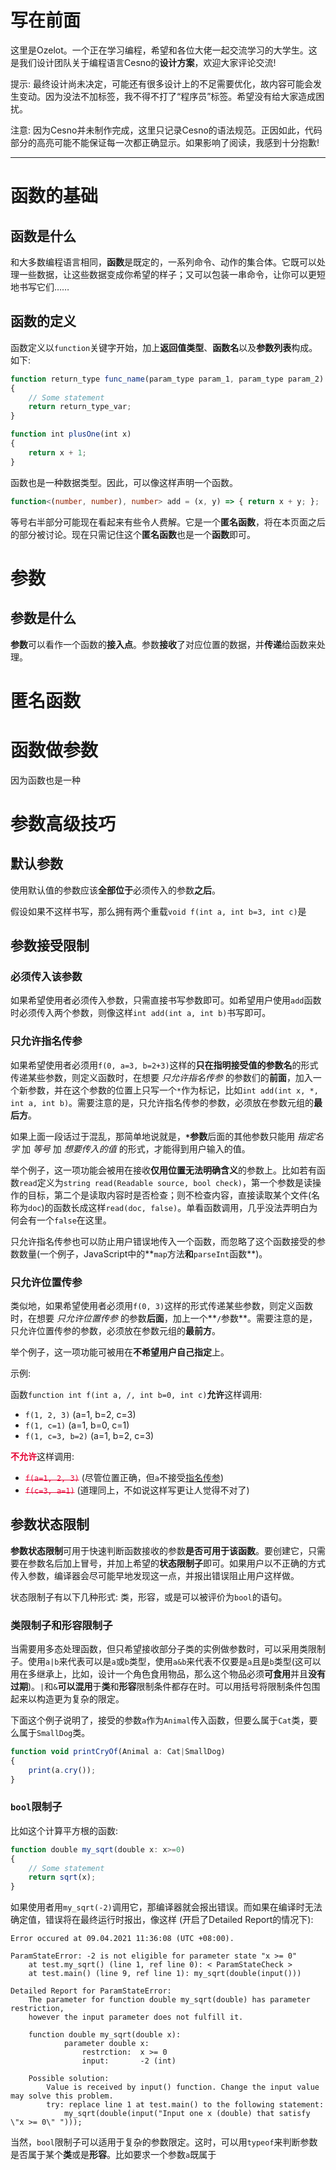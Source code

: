 写在前面
================

这里是Ozelot。一个正在学习编程，希望和各位大佬一起交流学习的大学生。这是我们设计团队关于编程语言Cesno的**设计方案**，欢迎大家评论交流!

提示: 最终设计尚未决定，可能还有很多设计上的不足需要优化，故内容可能会发生变动。因为没法不加标签，我不得不打了“程序员”标签。希望没有给大家造成困扰。

注意: 因为Cesno并未制作完成，这里只记录Cesno的语法规范。正因如此，代码部分的高亮可能不能保证每一次都正确显示。如果影响了阅读，我感到十分抱歉!

----

函数的基础
================

## 函数是什么

和大多数编程语言相同，**函数**是既定的，一系列命令、动作的集合体。它既可以处理一些数据，让这些数据变成你希望的样子；又可以包装一串命令，让你可以更短地书写它们……

## 函数的定义

函数定义以`function`关键字开始，加上**返回值类型**、**函数名**以及**参数列表**构成。如下:

```typescript
function return_type func_name(param_type param_1, param_type param_2)
{
    // Some statement
    return return_type_var;
}
```

```typescript
function int plusOne(int x)
{
    return x + 1;
}
```

函数也是一种数据类型。因此，可以像这样声明一个函数。

```typescript
function<(number, number), number> add = (x, y) => { return x + y; };
```

等号右半部分可能现在看起来有些令人费解。它是一个**匿名函数**，将在本页面之后的部分被讨论。现在只需记住这个**匿名函数**也是一个**函数**即可。

# 参数

## 参数是什么

**参数**可以看作一个函数的**接入点**。参数**接收**了对应位置的数据，并**传递**给函数来处理。



# 匿名函数



# 函数做参数

因为函数也是一种




# 参数高级技巧

## 默认参数

使用默认值的参数应该**全部位于**必须传入的参数**之后**。

假设如果不这样书写，那么拥有两个重载`void f(int a, int b=3, int c)`是

## 参数接受限制

### 必须传入该参数

如果希望使用者必须传入参数，只需直接书写参数即可。如希望用户使用`add`函数时必须传入两个参数，则像这样`int add(int a, int b)`书写即可。

### 只允许指名传参

如果希望使用者必须用`f(0, a=3, b=2+3)`这样的**只在指明接受值的参数名**的形式传递某些参数，则定义函数时，在想要 *只允许指名传参* 的参数们的**前面**，加入一个新参数，并在这个参数的位置上只写一个`*`作为标记，比如`int add(int x, *, int a, int b)`。需要注意的是，只允许指名传参的参数，必须放在参数元组的**最后方**。

如果上面一段话过于混乱，那简单地说就是，**`*`参数**后面的其他参数只能用 *指定名字* 加 *等号* 加 *想要传入的值* 的形式，才能得到用户输入的值。

举个例子，这一项功能会被用在接收**仅用位置无法明确含义**的参数上。比如若有函数`read`定义为`string read(Readable source, bool check)`，第一个参数是读操作的目标，第二个是读取内容时是否检查；则不检查内容，直接读取某个文件(名称为`doc`)的函数长成这样`read(doc, false)`。单看函数调用，几乎没法弄明白为何会有一个`false`在这里。

只允许指名传参也可以防止用户错误地传入一个函数，而忽略了这个函数接受的参数数量(一个例子，JavaScript中的**`map`方法**和**`parseInt`函数**)。

### 只允许位置传参

类似地，如果希望使用者必须用`f(0, 3)`这样的形式传递某些参数，则定义函数时，在想要 *只允许位置传参* 的参数**后面**，加上一个**`/`参数**。需要注意的是，只允许位置传参的参数，必须放在参数元组的**最前方**。

举个例子，这一项功能可被用在**不希望用户自己指定**上。

示例:

函数`function int f(int a, /, int b=0, int c)`**允许**这样调用:

* `f(1, 2, 3)` (a=1, b=2, c=3)
* `f(1, c=1)` (a=1, b=0, c=1)
* `f(1, c=3, b=2)` (a=1, b=2, c=3)

<span style="color: #e60033; font-weight: bold">不允许</span>这样调用:

* <del style="color: #e60033">`f(a=1, 2, 3)`</del> (尽管位置正确，但`a`不接受<u>指名传参</u>)
* <del style="color: #e60033">`f(c=3, a=1)`</del> (道理同上，不如说这样写更让人觉得不对了)



## 参数状态限制

**参数状态限制**可用于快速判断函数接收的参数**是否可用于该函数**。要创建它，只需要在参数名后加上冒号，并加上希望的**状态限制子**即可。如果用户以不正确的方式传入参数，编译器会尽可能早地发现这一点，并报出错误阻止用户这样做。

状态限制子有以下几种形式: 类，形容，或是可以被评价为`bool`的语句。

### 类限制子和形容限制子

当需要用多态处理函数，但只希望接收部分子类的实例做参数时，可以采用类限制子。使用`a|b`来代表可以是`a`或`b`类型，使用`a&b`来代表不仅要是`a`且是`b`类型(这可以用在多继承上，比如，设计一个角色食用物品，那么这个物品必须**可食用**并且**没有过期**)。`|`和`&`**可以混用**于**类**和**形容**限制条件都存在时。可以用括号将限制条件包围起来以构造更为复杂的限定。

下面这个例子说明了，接受的参数`a`作为`Animal`传入函数，但要么属于`Cat`类，要么属于`SmallDog`类。

```typescript
function void printCryOf(Animal a: Cat|SmallDog)
{
    print(a.cry());
}
```

### 

### `bool`限制子

比如这个计算平方根的函数:

```typescript
function double my_sqrt(double x: x>=0)
{
    // Some statement
    return sqrt(x);
}
```

如果使用者用`my_sqrt(-2)`调用它，那编译器就会报出错误。而如果在编译时无法确定值，错误将在最终运行时报出，像这样 (开启了Detailed Report的情况下):

```
Error occured at 09.04.2021 11:36:08 (UTC +08:00).

ParamStateError: -2 is not eligible for parameter state "x >= 0"
    at test.my_sqrt() (line 1, ref line 0): < ParamStateCheck >
    at test.main() (line 9, ref line 1): my_sqrt(double(input()))

Detailed Report for ParamStateError:
    The parameter for function double my_sqrt(double) has parameter restriction,
    however the input parameter does not fulfill it.

    function double my_sqrt(double x):
            parameter double x:
                restrction:  x >= 0
                input:       -2 (int)
                
    Possible solution:
        Value is received by input() function. Change the input value may solve this problem.
        try: replace line 1 at test.main() to the following statement:
            my_sqrt(double(input("Input one x (double) that satisfy \"x >= 0\" ")));
```

当然，`bool`限制子可以适用于复杂的参数限定。这时，可以用`typeof`来判断参数是否属于某个**类**或是**形容**。比如要求一个参数`a`既属于

